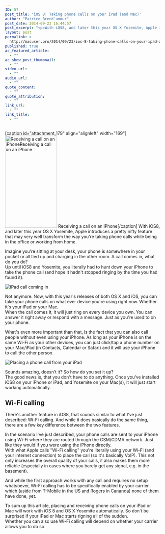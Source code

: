 ```yaml
---
ID: 57
post_title: 'iOS 8: Taking phone calls on your iPad (and Mac)'
author: "Patrice Brend'amour"
post_date: 2014-09-23 16:44:57
post_excerpt: "<p>With iOS8, and later this year OS X Yosemite, Apple introduces a pretty nifty feature that may very well transform the way you're taking phone calls while being in the office or working at home.</p><p>Imagine you're sitting at your desk, your phone is somewhere in your pocket or all tied up and charging in the other room. A call comes in, what do you do? &nbsp;&nbsp;<br />Up until iOS8 and Yosemite, you literally had to hunt down your iPhone to take the phone call (and hope it hadn't stopped ringing by the time you had fount your phone).</p>"
layout: post
permalink: >
  http://macuser.pro/2014/09/23/ios-8-taking-phone-calls-on-your-ipad-and-mac/
published: true
ac_featured_article:
  - ""
ac_show_post_thumbnail:
  - ""
video_url:
  - ""
audio_url:
  - ""
quote_content:
  - ""
quote_attribution:
  - ""
link_url:
  - ""
link_title:
  - ""
---
```





[caption id="attachment_179" align="alignleft" width="169"]<a href="/wp-content/uploads/2014/09/ios8_call_iPhone.png"><img src="http://mup.brendamour.net/wp-content/uploads/2014/09/ios8_call_iPhone-169x300.png" alt="Receiving a call on an iPhoneReceiving a call on an iPhone" width="169" height="300" class="size-medium wp-image-179" /></a> Receiving a call on an iPhone[/caption]
With iOS8, and later this year OS X Yosemite, Apple introduces a pretty nifty feature that may very well transform the way you're taking phone calls while being in the office or working from home.

Imagine you're sitting at your desk, your phone is somewhere in your pocket or all tied up and charging in the other room. A call comes in, what do you do?   
Up until iOS8 and Yosemite, you literally had to hunt down your iPhone to take the phone call (and hope it hadn't stopped ringing by the time you had found it).

![iPad call coming in][ipadCall]

Not anymore. Now, with this year's releases of both OS X and iOS, you can take your phone calls on what ever device you're using right now. Whether it's your iPad or your Mac.  
When the call comes it, it will just ring on every device you own. You can answer it right away or respond with a message. Just as you're used to on your phone.

What's even more important than that, is the fact that you can also call people without even using your iPhone. As long as your iPhone is on the same Wi-Fi as your other devices, you can just click/tap a phone number on your Mac/iPad (in Contacts, Calendar or Safari) and it will use your iPhone to call the other person. 

![Placing a phone call from your iPad][placeCalliPad]

Sounds amazing, doesn't it? So how do you set it up?  
The good news is, that you don't have to do anything. Once you've installed iOS8 on your iPhone or iPad, and Yosemite on your Mac(s), it will just start working automatically.

## Wi-Fi calling

There's another feature in iOS8, that sounds similar to what I've just described: Wi-Fi calling. And while it does basically do the same thing, there are a few key difference between the two features.

In the scenario I've just described, your phone calls are sent to your iPhone using Wi-Fi where they are routed through the GSM/CDMA network. Just like they would if you were using the iPhone directly.  
With what Apple calls "Wi-Fi calling" you're literally using your Wi-Fi (and your internet connection) to place the call (so it's basically VoIP). This not only increases the overall quality of your calls, it also makes them more reliable (especially in cases where you barely get any signal, e.g. in the basement).

And while the first approach works with any call and requires no setup whatsoever, Wi-Fi calling has to be specifically enabled by your carrier which (aside from T-Mobile in the US and Rogers in Cananda) none of them have done, yet.

To sum up this article, placing and receiving phone calls on your iPad or Mac will work with iOS 8 and OS X Yosemite automatically. So don't be surprised if your iPad or Mac starts rigning all of the sudden.  
Whether you can also use Wi-Fi calling will depend on whether your carrier allows you to do so.

[ipadCall]: /wp-content/uploads/2014/09/img2.png "Receiving a call on an iPad"
[placeCalliPad]: /wp-content/uploads/2014/09/ios8_placingCall_iPad.png "Making a call on an iPad"